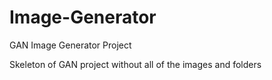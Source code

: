 # Image-Generator
GAN Image Generator Project

Skeleton of GAN project without all of the images and folders
